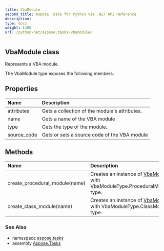 ```yaml
---
title: VbaModule
second_title: Aspose.Tasks for Python via .NET API Reference
description: 
type: docs
weight: 1300
url: /python-net/aspose.tasks/vbamodule/
---
```


## VbaModule class

Represents a VBA module.

The VbaModule type exposes the following members:
## Properties
| Name | Description |
| :- | :- |
|attributes|Gets a collection of the module's attributes.|
|name|Gets a name of the VBA module|
|type|Gets the type of the module.|
|source_code|Gets or sets a source code of the VBA module|
## Methods
| Name | Description |
| :- | :- |
|create_procedural_module(name)|Creates an instance of [VbaModule](/tasks/python-net/aspose.tasks/vbamodule/) with VbaModuleType.ProceduralModule type.|
|create_class_module(name)|Creates an instance of [VbaModule](/tasks/python-net/aspose.tasks/vbamodule/) with VbaModuleType.ClassModule type.|

### See Also

* namespace [aspose.tasks](/tasks/python-net/aspose.tasks/)
* assembly [Aspose.Tasks](/tasks/python-net/)

